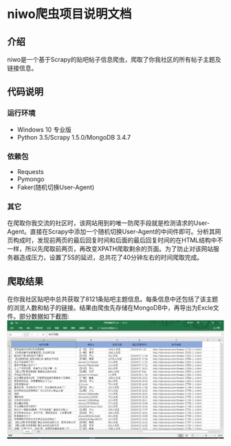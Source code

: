 niwo爬虫项目说明文档
==
介绍
 - 
niwo是一个基于Scrapy的贴吧帖子信息爬虫，爬取了你我社区的所有帖子主题及链接信息。<br>

代码说明
--
### 运行环境
* Windows 10 专业版<br>
* Python 3.5/Scrapy 1.5.0/MongoDB 3.4.7<br>

### 依赖包
* Requests<br>
* Pymongo<br>
* Faker(随机切换User-Agent)<br>

### 其它
在爬取你我交流的社区时，该网站用到的唯一防爬手段就是检测请求的User-Agent。直接在Scrapy中添加一个随机切换User-Agent的中间件即可。分析其网页构成时，发现前两页的最后回复时间和后面的最后回复时间的在HTML结构中不一样，所以先爬取前两页，再改变XPATH爬取剩余的页面。为了防止对该网站服务器造成压力，设置了5S的延迟，总共花了40分钟左右的时间爬取完成。

爬取结果
-
在你我社区贴吧中总共获取了8121条贴吧主题信息。每条信息中还包括了该主题的浏览人数和帖子的链接。结果由爬虫先存储在MongoDB中，再导出为Excle文件。部分数据如下截图:<br>
![贴吧信息截图](https://github.com/lanluyu/-/blob/master/%E4%BD%A0%E6%88%91%E9%87%91%E8%9E%8D%E7%A4%BE%E5%8C%BA%E5%B8%96%E5%AD%90.PNG)
